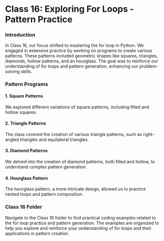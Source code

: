
# Class 16: Exploring For Loops - Pattern Practice
### Introduction
In Class 16, our focus shifted to mastering the for loop in Python. We engaged in extensive practice by working on programs to create various patterns. These patterns included geometric shapes like squares, triangles, diamonds, hollow patterns, and an hourglass. The goal was to reinforce our understanding of for loops and pattern generation, enhancing our problem-solving skills.

### Pattern Programs
#### 1. Square Patterns
We explored different variations of square patterns, including filled and hollow squares.

#### 2. Triangle Patterns
The class covered the creation of various triangle patterns, such as right-angled triangles and equilateral triangles.

#### 3. Diamond Patterns
We delved into the creation of diamond patterns, both filled and hollow, to understand complex pattern generation.

#### 4. Hourglass Pattern
The hourglass pattern, a more intricate design, allowed us to practice nested loops and pattern composition.

### Class 16 Folder
Navigate to the Class 16 folder to find practical coding examples related to the for loop practice and pattern generation. The examples are organized to help you explore and reinforce your understanding of for loops and their applications in pattern creation.
